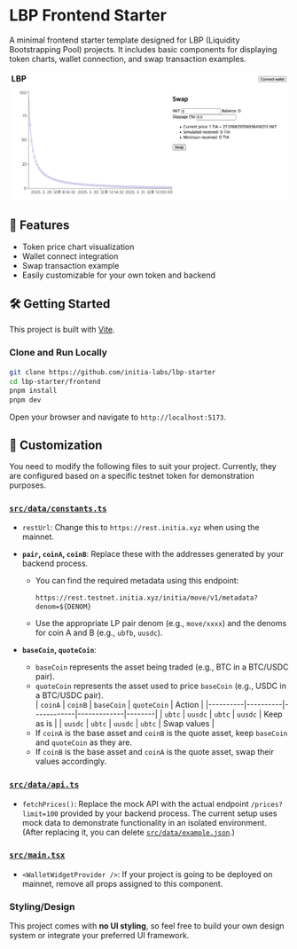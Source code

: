 # LBP Frontend Starter

A minimal frontend starter template designed for LBP (Liquidity Bootstrapping Pool) projects. It includes basic components for displaying token charts, wallet connection, and swap transaction examples.

![LBP Demo UI](./image.png)

## 🚀 Features

- Token price chart visualization
- Wallet connect integration
- Swap transaction example
- Easily customizable for your own token and backend

## 🛠 Getting Started

This project is built with [Vite](https://vitejs.dev/).

### Clone and Run Locally

```bash
git clone https://github.com/initia-labs/lbp-starter
cd lbp-starter/frontend
pnpm install
pnpm dev
```

Open your browser and navigate to `http://localhost:5173`.

## 🔧 Customization

You need to modify the following files to suit your project. Currently, they are configured based on a specific testnet token for demonstration purposes.

### [`src/data/constants.ts`](src/data/constants.ts)

- `restUrl`: Change this to `https://rest.initia.xyz` when using the mainnet.
- **`pair`, `coinA`, `coinB`**: Replace these with the addresses generated by your backend process.  
  - You can find the required metadata using this endpoint:  
    ```
    https://rest.testnet.initia.xyz/initia/move/v1/metadata?denom=${DENOM}
    ```  
  - Use the appropriate LP pair denom (e.g., `move/xxxx`) and the denoms for coin A and B (e.g., `ubfb`, `uusdc`).  

- **`baseCoin`, `quoteCoin`**:  
  - `baseCoin` represents the asset being traded (e.g., BTC in a BTC/USDC pair).  
  - `quoteCoin` represents the asset used to price `baseCoin` (e.g., USDC in a BTC/USDC pair).  
    | `coinA`  | `coinB`  | `baseCoin` | `quoteCoin` | Action |
    |----------|----------|------------|-------------|--------|
    | `ubtc`   | `uusdc`  | `ubtc`     | `uusdc`     | Keep as is |
    | `uusdc`  | `ubtc`   | `uusdc`    | `ubtc`      | Swap values |
  - If `coinA` is the base asset and `coinB` is the quote asset, keep `baseCoin` and `quoteCoin` as they are.  
  - If `coinB` is the base asset and `coinA` is the quote asset, swap their values accordingly.  

### [`src/data/api.ts`](src/data/api.ts)

- `fetchPrices()`: Replace the mock API with the actual endpoint `/prices?limit=100` provided by your backend process. The current setup uses mock data to demonstrate functionality in an isolated environment. (After replacing it, you can delete [`src/data/example.json`](src/data/example.json).)

### [`src/main.tsx`](src/main.tsx)

- `<WalletWidgetProvider />`: If your project is going to be deployed on mainnet, remove all props assigned to this component.

### Styling/Design

This project comes with **no UI styling**, so feel free to build your own design system or integrate your preferred UI framework.
